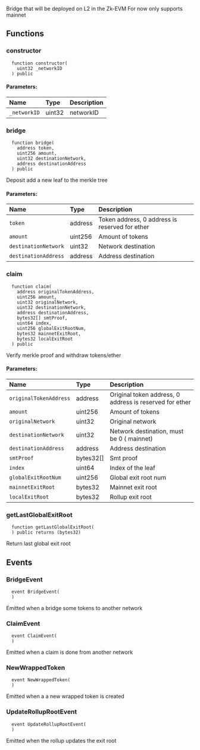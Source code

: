 Bridge that will be deployed on L2 in the Zk-EVM
For now only supports mainnet


## Functions
### constructor
```solidity
  function constructor(
    uint32 _networkID
  ) public
```


#### Parameters:
| Name | Type | Description                                                          |
| :--- | :--- | :------------------------------------------------------------------- |
|`_networkID` | uint32 | networkID

### bridge
```solidity
  function bridge(
    address token,
    uint256 amount,
    uint32 destinationNetwork,
    address destinationAddress
  ) public
```
Deposit add a new leaf to the merkle tree


#### Parameters:
| Name | Type | Description                                                          |
| :--- | :--- | :------------------------------------------------------------------- |
|`token` | address | Token address, 0 address is reserved for ether
|`amount` | uint256 | Amount of tokens
|`destinationNetwork` | uint32 | Network destination
|`destinationAddress` | address | Address destination

### claim
```solidity
  function claim(
    address originalTokenAddress,
    uint256 amount,
    uint32 originalNetwork,
    uint32 destinationNetwork,
    address destinationAddress,
    bytes32[] smtProof,
    uint64 index,
    uint256 globalExitRootNum,
    bytes32 mainnetExitRoot,
    bytes32 localExitRoot
  ) public
```
Verify merkle proof and withdraw tokens/ether


#### Parameters:
| Name | Type | Description                                                          |
| :--- | :--- | :------------------------------------------------------------------- |
|`originalTokenAddress` | address |  Original token address, 0 address is reserved for ether
|`amount` | uint256 | Amount of tokens
|`originalNetwork` | uint32 | Original network
|`destinationNetwork` | uint32 | Network destination, must be 0 ( mainnet)
|`destinationAddress` | address | Address destination
|`smtProof` | bytes32[] | Smt proof
|`index` | uint64 | Index of the leaf
|`globalExitRootNum` | uint256 | Global exit root num
|`mainnetExitRoot` | bytes32 | Mainnet exit root
|`localExitRoot` | bytes32 | Rollup exit root

### getLastGlobalExitRoot
```solidity
  function getLastGlobalExitRoot(
  ) public returns (bytes32)
```
Return last global exit root



## Events
### BridgeEvent
```solidity
  event BridgeEvent(
  )
```

Emitted when a bridge some tokens to another network

### ClaimEvent
```solidity
  event ClaimEvent(
  )
```

Emitted when a claim is done from another network

### NewWrappedToken
```solidity
  event NewWrappedToken(
  )
```

Emitted when a a new wrapped token is created

### UpdateRollupRootEvent
```solidity
  event UpdateRollupRootEvent(
  )
```

Emitted when the rollup updates the exit root

